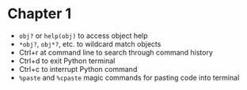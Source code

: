 # Chapter 1

* `obj?` or `help(obj)` to access object help
* `*obj?`, `obj*?`, etc. to wildcard match objects
* Ctrl+r at command line to search through command history
* Ctrl+d to exit Python terminal
* Ctrl+c to interrupt Python command
* `%paste` and `%cpaste` magic commands for pasting code into terminal